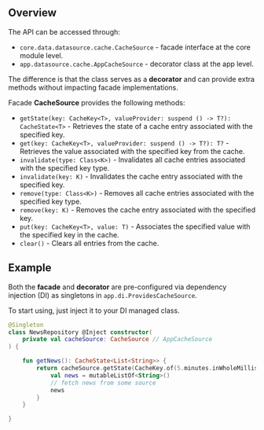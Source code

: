 ## Overview

The API can be accessed through:
- `core.data.datasource.cache.CacheSource` - facade interface at the core module level.
- `app.datasource.cache.AppCacheSource` - decorator class at the app level.

The difference is that the class serves as a **decorator** and can provide extra methods without impacting facade implementations.

Facade **CacheSource** provides the following methods:

- `getState(key: CacheKey<T>, valueProvider: suspend () -> T?): CacheState<T>` - Retrieves the state of a cache entry associated with the specified key.
- `get(key: CacheKey<T>, valueProvider: suspend () -> T?): T?` - Retrieves the value associated with the specified key from the cache.
- `invalidate(type: Class<K>)` - Invalidates all cache entries associated with the specified key type.
- `invalidate(key: K)` - Invalidates the cache entry associated with the specified key.
- `remove(type: Class<K>)` - Removes all cache entries associated with the specified key type.
- `remove(key: K)` - Removes the cache entry associated with the specified key.
- `put(key: CacheKey<T>, value: T)` - Associates the specified value with the specified key in the cache.
- `clear()` - Clears all entries from the cache. 

## Example

Both the **facade** and **decorator** are pre-configured via dependency injection (DI) as singletons in `app.di.ProvidesCacheSource`.

To start using, just inject it to your DI managed class.

```kotlin
@Singleton
class NewsRepository @Inject constructor(
    private val cacheSource: CacheSource // AppCacheSource
) {

    fun getNews(): CacheState<List<String>> {
        return cacheSource.getState(CacheKey.of(5.minutes.inWholeMilliseconds)) {
            val news = mutableListOf<String>()
            // fetch news from some source
            news
        }
    }

}
```